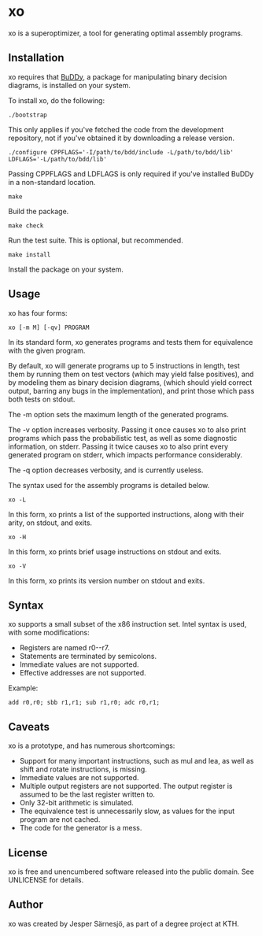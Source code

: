 # xo

xo is a superoptimizer, a tool for generating optimal assembly programs.

## Installation

xo requires that [BuDDy][1], a package for manipulating binary decision
diagrams, is installed on your system.

[1]: http://sourceforge.net/projects/buddy/

To install xo, do the following:

    ./bootstrap

This only applies if you've fetched the code from the development repository,
not if you've obtained it by downloading a release version.

    ./configure CPPFLAGS='-I/path/to/bdd/include -L/path/to/bdd/lib' LDFLAGS='-L/path/to/bdd/lib'

Passing CPPFLAGS and LDFLAGS is only required if you've installed BuDDy in a
non-standard location.

    make

Build the package.

    make check

Run the test suite. This is optional, but recommended.

    make install

Install the package on your system.

## Usage

xo has four forms:

    xo [-m M] [-qv] PROGRAM

In its standard form, xo generates programs and tests them for equivalence with
the given program.

By default, xo will generate programs up to 5 instructions in length, test them
by running them on test vectors (which may yield false positives), and by
modeling them as binary decision diagrams, (which should yield correct output,
barring any bugs in the implementation), and print those which pass both tests
on stdout.

The -m option sets the maximum length of the generated programs.

The -v option increases verbosity. Passing it once causes xo to also print
programs which pass the probabilistic test, as well as some diagnostic
information, on stderr. Passing it twice causes xo to also print every generated
program on stderr, which impacts performance considerably.

The -q option decreases verbosity, and is currently useless.

The syntax used for the assembly programs is detailed below.

    xo -L

In this form, xo prints a list of the supported instructions, along with their
arity, on stdout, and exits.

    xo -H

In this form, xo prints brief usage instructions on stdout and exits.

    xo -V

In this form, xo prints its version number on stdout and exits.

## Syntax

xo supports a small subset of the x86 instruction set. Intel syntax is used,
with some modifications:

* Registers are named r0--r7.
* Statements are terminated by semicolons.
* Immediate values are not supported.
* Effective addresses are not supported.

Example:

    add r0,r0; sbb r1,r1; sub r1,r0; adc r0,r1;

## Caveats

xo is a prototype, and has numerous shortcomings:

* Support for many important instructions, such as mul and lea, as well as shift
  and rotate instructions, is missing.
* Immediate values are not supported.
* Multiple output registers are not supported. The output register is assumed to
  be the last register written to.
* Only 32-bit arithmetic is simulated.
* The equivalence test is unnecessarily slow, as values for the input program
  are not cached.
* The code for the generator is a mess.

## License

xo is free and unencumbered software released into the public domain. See
UNLICENSE for details.

## Author

xo was created by Jesper Särnesjö, as part of a degree project at KTH.
